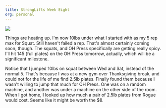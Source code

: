 ```yaml
---
title: StrongLifts Week Eight
org: personal
---
```


![](/images/StrongLifts-week-8.jpg)

Things are heating up. I'm now 10lbs under what I started with as my 5 rep max for Squat. Still haven't failed a rep. That's almost certainly coming soon, though. The squats, and OH Press specifically are getting really spicy. I'll hit 145 (full plates) on the OH Press tomorrow, actually, which will be a significant milestone.

Notice that I jumped 10lbs on squat between Wed and Sat, instead of the normal 5. That's because I was at a new gym over Thanksgiving break, and could not for the life of me find 2.5lb plates. Finally found them because I wasn't willing to jump that much for OH Press. One was on a random machine, and another was under a machine on the other side of the room. When I got home, I looked up how much a pair of 2.5lb plates from Rogue would cost. Seems like it might be worth the $8.
